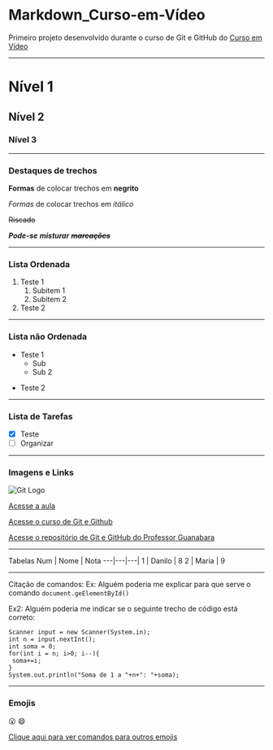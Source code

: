 # Markdown_Curso-em-Vídeo
Primeiro projeto desenvolvido durante o curso de Git e GitHub do [Curso em Vídeo](https://www.youtube.com/watch?v=xEKo29OWILE&list=PLHz_AreHm4dm7ZULPAmadvNhH6vk9oNZA)
 
***
<!-- Cria linha horizontal -->

# Nível 1
## Nível 2
### Nível 3

---
<!-- Tb cria linha horizontal -->

### Destaques de trechos
**Formas** de colocar trechos em __negrito__

_Formas_ de colocar trechos em *itálico*

~~Riscado~~

__*Pode-se*__ **_misturar_** ~~**_marcações_**~~

---

### Lista Ordenada
1. Teste 1 <!-- Basta ser um número seguido de um ponto para criar um item de uma list -->
   1. Subitem 1 <!-- Para criar um subitem, basta dar 3 espaços no início -->
   1. Subitem 2
8. Teste 2 <!-- Como é um número seguido de um ponto, um item será criado e seguirá a ordem da lista, mesmo que o número utilizado não for o seguinte-->

---

### Lista não Ordenada
* Teste 1
   * Sub
   * Sub 2
- Teste 2

--- 

### Lista de Tarefas
- [x] Teste
- [ ] Organizar

---

### Imagens e Links

![Git Logo](https://sprezzatech.com/wiki/images/thumb/2/29/Git-Logo-2Color.png/400px-Git-Logo-2Color.png)
<!-- recomendado utilizar imagens de no máximo 400 px -->

[Acesse a aula](https://www.youtube.com/watch?v=LntSB-gl-ZI&list=PLHz_AreHm4dm7ZULPAmadvNhH6vk9oNZA&index=10&ab_channel=CursoemV%C3%ADdeo)

[Acesse o curso de Git e Github](https://www.youtube.com/playlist?list=PLHz_AreHm4dm7ZULPAmadvNhH6vk9oNZA)

[Acesse o repositório de Git e GitHub do Professor Guanabara](https://github.com/gustavoguanabara/git-github)

---

Tabelas
Num | Nome | Nota
---|---|---|
1 | Danilo | 8
2 | Maria | 9

---

Citação de comandos:
Ex: Alguém poderia me explicar para que serve o comando `document.geElementById()`

Ex2: Alguém poderia me indicar se o seguinte trecho de código está correto:
```
Scanner input = new Scanner(System.in);
int n = input.nextInt();
int soma = 0;
for(int i = n; i>0; i--){
 soma+=i;
}
System.out.println("Soma de 1 a "+n+": "+soma);
```

---

### Emojis

:open_mouth: :smile:

[Clique aqui para ver comandos para outros emojis](https://github.com/ikatyang/emoji-cheat-sheet)
